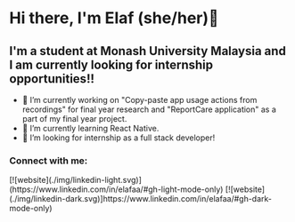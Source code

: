 # Hi there, I'm Elaf (she/her)👋

## I'm a student at Monash University Malaysia and I am currently looking for internship opportunities!!
- 🔭 I’m currently working on "Copy-paste app usage actions from recordings" for final year research and "ReportCare application" as a part of my final year project. 
- 🌱 I’m currently learning React Native. 
- 👯 I’m looking for internship as a full stack developer! 

### Connect with me:
<linkedin> 
[![website](./img/linkedin-light.svg)](https://www.linkedin.com/in/elafaa/#gh-light-mode-only)
[![website](./img/linkedin-dark.svg)]https://www.linkedin.com/in/elafaa/#gh-dark-mode-only)
&nbsp;&nbsp;


